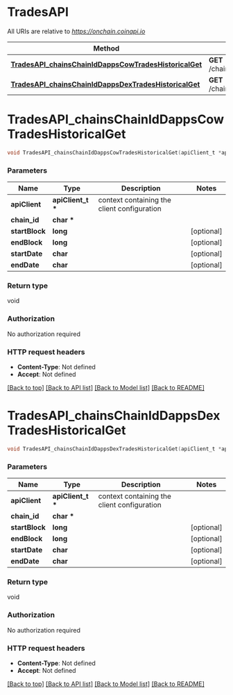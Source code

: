 # TradesAPI

All URIs are relative to *https://onchain.coinapi.io*

Method | HTTP request | Description
------------- | ------------- | -------------
[**TradesAPI_chainsChainIdDappsCowTradesHistoricalGet**](TradesAPI.md#TradesAPI_chainsChainIdDappsCowTradesHistoricalGet) | **GET** /chains/{chain_id}/dapps/cow/trades/historical | 
[**TradesAPI_chainsChainIdDappsDexTradesHistoricalGet**](TradesAPI.md#TradesAPI_chainsChainIdDappsDexTradesHistoricalGet) | **GET** /chains/{chain_id}/dapps/dex/trades/historical | 


# **TradesAPI_chainsChainIdDappsCowTradesHistoricalGet**
```c
void TradesAPI_chainsChainIdDappsCowTradesHistoricalGet(apiClient_t *apiClient, char * chain_id, long startBlock, long endBlock, char startDate, char endDate);
```

### Parameters
Name | Type | Description  | Notes
------------- | ------------- | ------------- | -------------
**apiClient** | **apiClient_t \*** | context containing the client configuration |
**chain_id** | **char \*** |  | 
**startBlock** | **long** |  | [optional] 
**endBlock** | **long** |  | [optional] 
**startDate** | **char** |  | [optional] 
**endDate** | **char** |  | [optional] 

### Return type

void

### Authorization

No authorization required

### HTTP request headers

 - **Content-Type**: Not defined
 - **Accept**: Not defined

[[Back to top]](#) [[Back to API list]](../README.md#documentation-for-api-endpoints) [[Back to Model list]](../README.md#documentation-for-models) [[Back to README]](../README.md)

# **TradesAPI_chainsChainIdDappsDexTradesHistoricalGet**
```c
void TradesAPI_chainsChainIdDappsDexTradesHistoricalGet(apiClient_t *apiClient, char * chain_id, long startBlock, long endBlock, char startDate, char endDate);
```

### Parameters
Name | Type | Description  | Notes
------------- | ------------- | ------------- | -------------
**apiClient** | **apiClient_t \*** | context containing the client configuration |
**chain_id** | **char \*** |  | 
**startBlock** | **long** |  | [optional] 
**endBlock** | **long** |  | [optional] 
**startDate** | **char** |  | [optional] 
**endDate** | **char** |  | [optional] 

### Return type

void

### Authorization

No authorization required

### HTTP request headers

 - **Content-Type**: Not defined
 - **Accept**: Not defined

[[Back to top]](#) [[Back to API list]](../README.md#documentation-for-api-endpoints) [[Back to Model list]](../README.md#documentation-for-models) [[Back to README]](../README.md)

